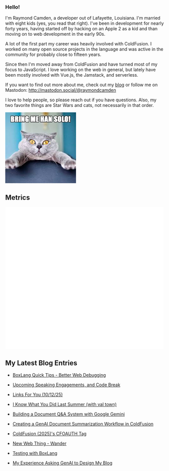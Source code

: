 ### Hello!

I'm Raymond Camden, a developer out of Lafayette, Louisiana. I'm married with eight kids (yes, you read that right). I've been in development for nearly forty years, having started off by hacking on an Apple 2 as a kid and than moving on to web development in the early 90s.

A lot of the first part my career was heavily involved with ColdFusion. I worked on many open source projects in the language and was active in the community for probably close to fifteen years. 

Since then I'm moved away from ColdFusion and have turned most of my focus to JavaScript. I love working on the web in general, but lately have been mostly involved with Vue.js, the Jamstack, and serverless. 

If you want to find out more about me, check out my [blog](https://www.raymondcamden.com) or follow me on Mastodon: <http://mastodon.social/@raymondcamden>

I love to help people, so please reach out if you have questions. Also, my two favorite things are Star Wars and cats, not necessarily in that order.

![Star Wars cat](https://raw.githubusercontent.com/cfjedimaster/cfjedimaster/master/cat.jpg)

## Metrics

<picture>
  <img src="/github-metrics.svg" alt="Metrics">
</picture>

<!-- RSS -->
## My Latest Blog Entries

* [BoxLang Quick Tips - Better Web Debugging](https://www.raymondcamden.com/2025/10/14/boxlang-quick-tips-better-web-debugging)

* [Upcoming Speaking Engagements, and Code Break](https://www.raymondcamden.com/2025/10/13/upcoming-speaking-engagements-and-code-break)

* [Links For You (10/12/25)](https://www.raymondcamden.com/2025/10/12/links-for-you-101225)

* [I Know What You Did Last Summer (with val town)](https://www.raymondcamden.com/2025/10/08/i-know-what-you-did-last-summer-with-val-town)

* [Building a Document Q&A System with Google Gemini](https://www.raymondcamden.com/2025/10/02/building-a-document-qa-system-with-google-gemini)

* [Creating a GenAI Document Summarization Workflow in ColdFusion](https://www.raymondcamden.com/2025/10/01/creating-a-genai-document-summarization-workflow-in-coldfusion)

* [ColdFusion (2025)'s CFOAUTH Tag](https://www.raymondcamden.com/2025/09/30/coldfusion-2025s-cfoauth-tag)

* [New Web Thing - Wander](https://www.raymondcamden.com/2025/09/26/new-web-thing-wander)

* [Testing with BoxLang](https://www.raymondcamden.com/2025/09/20/testing-with-boxlang)

* [My Experience Asking GenAI to Design My Blog](https://www.raymondcamden.com/2025/09/16/my-experience-asking-genai-to-design-my-blog)

<!-- ENDRSS -->

